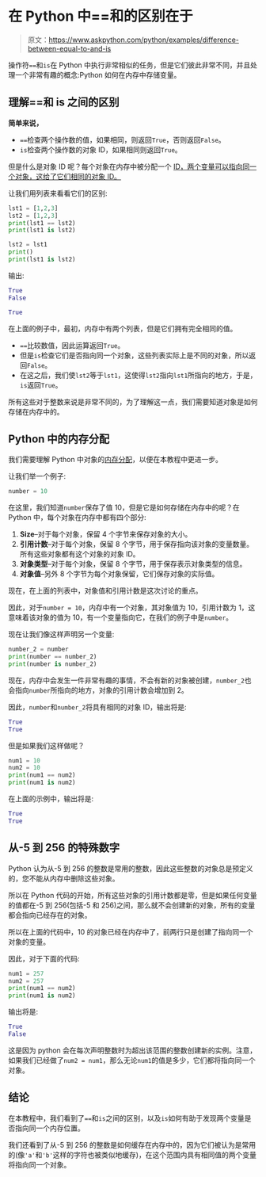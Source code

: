 # 在 Python 中==和的区别在于

> 原文：<https://www.askpython.com/python/examples/difference-between-equal-to-and-is>

操作符`==`和`is`在 Python 中执行非常相似的任务，但是它们彼此非常不同，并且处理一个非常有趣的概念:Python 如何在内存中存储变量。

## 理解==和 is 之间的区别

**简单来说，**

*   `==`检查两个操作数的值，如果相同，则返回`True`，否则返回`False`。
*   `is`检查两个操作数的对象 ID，如果相同则返回`True`。

但是什么是对象 ID 呢？每个对象在内存中被分配一个 [ID，两个变量可以指向同一个对象，这给了它们相同的对象 ID。](https://www.askpython.com/python/id-function-in-python)

让我们用列表来看看它们的区别:

```py
lst1 = [1,2,3]
lst2 = [1,2,3]
print(lst1 == lst2)
print(lst1 is lst2)

lst2 = lst1
print()
print(lst1 is lst2)

```

输出:

```py
True
False

True
```

在上面的例子中，最初，内存中有两个列表，但是它们拥有完全相同的值。

*   `==`比较数值，因此运算返回`True`。
*   但是`is`检查它们是否指向同一个对象，这些列表实际上是不同的对象，所以返回`False`。
*   在这之后，我们使`lst2`等于`lst1`，这使得`lst2`指向`lst1`所指向的地方，于是，`is`返回`True`。

所有这些对于整数来说是非常不同的，为了理解这一点，我们需要知道对象是如何存储在内存中的。

## Python 中的内存分配

我们需要理解 Python 中对象的[内存分配](https://www.askpython.com/python/examples/memory-management-in-python)，以便在本教程中更进一步。

让我们举一个例子:

```py
number = 10

```

在这里，我们知道`number`保存了值 10，但是它是如何存储在内存中的呢？在 Python 中，每个对象在内存中都有四个部分:

1.  **Size**–对于每个对象，保留 4 个字节来保存对象的大小。
2.  **引用计数**–对于每个对象，保留 8 个字节，用于保存指向该对象的变量数量。所有这些对象都有这个对象的对象 ID。
3.  **对象类型**–对于每个对象，保留 8 个字节，用于保存表示对象类型的信息。
4.  **对象值**–另外 8 个字节为每个对象保留，它们保存对象的实际值。

现在，在上面的列表中，对象值和引用计数是这次讨论的重点。

因此，对于`number = 10`，内存中有一个对象，其对象值为 10，引用计数为 1，这意味着该对象的值为 10，有一个变量指向它，在我们的例子中是`number`。

现在让我们像这样声明另一个变量:

```py
number_2 = number
print(number == number_2)
print(number is number_2)

```

现在，内存中会发生一件非常有趣的事情，不会有新的对象被创建，`number_2`也会指向`number`所指向的地方，对象的引用计数会增加到 2。

因此，`number`和`number_2`将具有相同的对象 ID，输出将是:

```py
True
True
```

但是如果我们这样做呢？

```py
num1 = 10
num2 = 10
print(num1 == num2)
print(num1 is num2)

```

在上面的示例中，输出将是:

```py
True
True
```

## 从-5 到 256 的特殊数字

Python 认为从-5 到 256 的整数是常用的整数，因此这些整数的对象总是预定义的，您不能从内存中删除这些对象。

所以在 Python 代码的开始，所有这些对象的引用计数都是零，但是如果任何变量的值都在-5 到 256(包括-5 和 256)之间，那么就不会创建新的对象，所有的变量都会指向已经存在的对象。

所以在上面的代码中，10 的对象已经在内存中了，前两行只是创建了指向同一个对象的变量。

因此，对于下面的代码:

```py
num1 = 257
num2 = 257
print(num1 == num2)
print(num1 is num2)

```

输出将是:

```py
True
False
```

这是因为 python 会在每次声明整数时为超出该范围的整数创建新的实例。注意，如果我们已经做了`num2 = num1`，那么无论`num1`的值是多少，它们都将指向同一个对象。

## 结论

在本教程中，我们看到了`==`和`is`之间的区别，以及`is`如何有助于发现两个变量是否指向同一个内存位置。

我们还看到了从-5 到 256 的整数是如何缓存在内存中的，因为它们被认为是常用的(像`'a'`和`'b'`这样的字符也被类似地缓存)，在这个范围内具有相同值的两个变量将指向同一个对象。